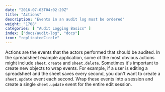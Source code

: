 ```yaml
---
date: "2016-07-03T04:02:20Z"
title: "Actions"
description: "Events in an audit log must be ordered"
weight: "1708"
categories: [ "Audit Logging Basics" ]
index: ["docs/audit-log", "docs"]
icon: "replicatedCircle"
---
```


Actions are the events that the actors performed that should be audited. In the spreadsheet example application, some of the most obvious actions might include `sheet.create` and `sheet.delete`. Sometimes it's important to create new objects to wrap events. For example, if a user is editing a spreadsheet and the sheet saves every second, you don't want to create a `sheet.update` event each second. Wrap these events into a session and create a single `sheet.update` event for the entire edit session.
